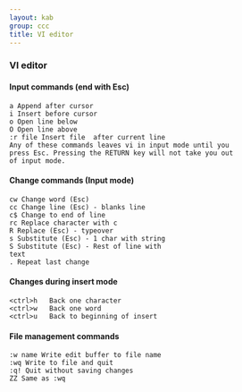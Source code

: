 ```yaml
---
layout: kab
group: ccc
title: VI editor
---
```


### VI editor

#### Input commands (end with Esc)
```
a Append after cursor
i Insert before cursor
o Open line below
O Open line above
:r file Insert file  after current line
Any of these commands leaves vi in input mode until you
press Esc. Pressing the RETURN key will not take you out
of input mode.
```

#### Change commands (Input mode)
```
cw Change word (Esc)
cc Change line (Esc) - blanks line
c$ Change to end of line
rc Replace character with c
R Replace (Esc) - typeover
s Substitute (Esc) - 1 char with string
S Substitute (Esc) - Rest of line with
text
. Repeat last change
```

#### Changes during insert mode
```
<ctrl>h   Back one character
<ctrl>w   Back one word
<ctrl>u   Back to beginning of insert
```

#### File management commands
```
:w name Write edit buffer to file name
:wq Write to file and quit
:q! Quit without saving changes
ZZ Same as :wq
```



<br/>
<br/>
